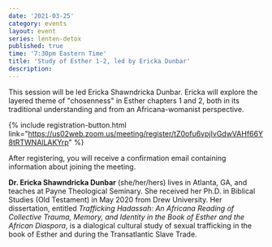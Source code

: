 ```yaml
---
date: '2021-03-25'
category: events
layout: event
series: lenten-detox
published: true
time: '7:30pm Eastern Time'
title: 'Study of Esther 1-2, led by Ericka Dunbar'
description:
---
```


This session will be led Ericka Shawndricka Dunbar. Ericka will explore
the layered theme of "chosenness" in Esther chapters 1 and 2, both in
its traditional understanding and from an Africana-womanist perspective.

{% include registration-button.html link="https://us02web.zoom.us/meeting/register/tZ0ofu6vpjIvGdwVAHf66Y8tRTWNAlLAKYrp" %}

After registering, you will receive a confirmation email containing
information about joining the meeting.

**Dr. Ericka Shawndricka Dunbar** (she/her/hers) lives in Atlanta, GA, and
teaches at Payne Theological Seminary. She received her Ph.D. in
Biblical Studies (Old Testament) in May 2020 from Drew University. Her
dissertation, entitled _Trafficking Hadassah: An Africana Reading of
Collective Trauma, Memory, and Identity in the Book of Esther and the
African Diaspora_, is a dialogical cultural study of sexual trafficking
in the book of Esther and during the Transatlantic Slave Trade.
